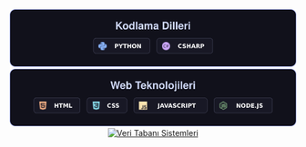 <p align="center">
	<a href="#">
		<img src="Kodlama Dilleri.svg" alt="Kodlama Dilleri">
	</a>
	<br>
	<a href="#">
		<img src="Web Teknolojileri.svg" alt="Web Teknolojieri">
	</a>
	<br>
	<a href="#">
		<img src="Veri Tabanı Sistemleri.svg" alt="Veri Tabanı Sistemleri">
	</a>
</p>
